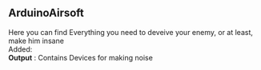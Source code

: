<h2>ArduinoAirsoft</h2>
Here you can find Everything you need to deveive your enemy, or at least, make him insane<br>
Added:<br> 
<b>Output</b> : Contains Devices for making noise
